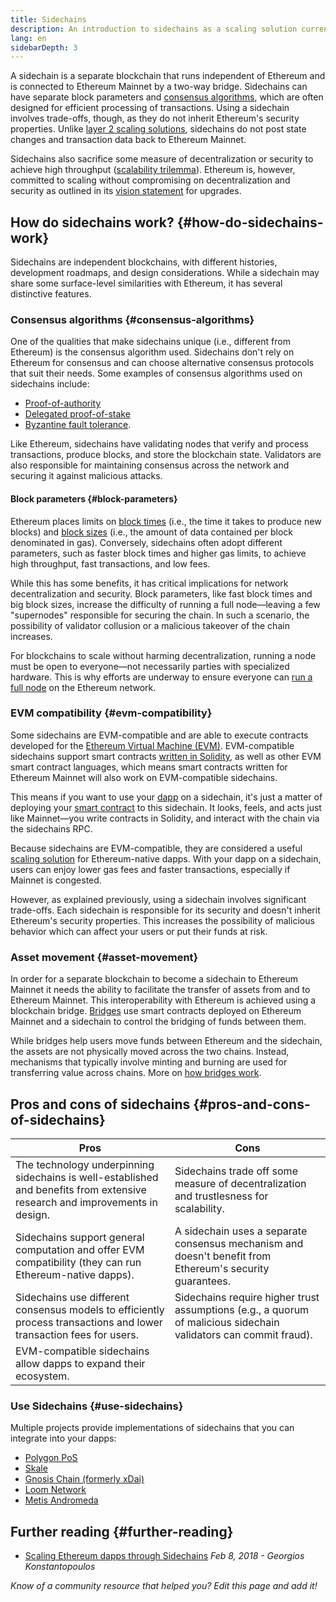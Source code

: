 ```yaml
---
title: Sidechains
description: An introduction to sidechains as a scaling solution currently utilized by the Ethereum community.
lang: en
sidebarDepth: 3
---
```


A sidechain is a separate blockchain that runs independent of Ethereum and is connected to Ethereum Mainnet by a two-way bridge. Sidechains can have separate block parameters and [consensus algorithms](/developers/docs/consensus-mechanisms/), which are often designed for efficient processing of transactions. Using a sidechain involves trade-offs, though, as they do not inherit Ethereum's security properties. Unlike [layer 2 scaling solutions](/layer-2/), sidechains do not post state changes and transaction data back to Ethereum Mainnet.

Sidechains also sacrifice some measure of decentralization or security to achieve high throughput ([scalability trilemma](https://vitalik.ca/general/2021/05/23/scaling.html)). Ethereum is, however, committed to scaling without compromising on decentralization and security as outlined in its [vision statement](/roadmap/vision/) for upgrades.

## How do sidechains work? {#how-do-sidechains-work}

Sidechains are independent blockchains, with different histories, development roadmaps, and design considerations. While a sidechain may share some surface-level similarities with Ethereum, it has several distinctive features.

### Consensus algorithms {#consensus-algorithms}

One of the qualities that make sidechains unique (i.e., different from Ethereum) is the consensus algorithm used. Sidechains don't rely on Ethereum for consensus and can choose alternative consensus protocols that suit their needs. Some examples of consensus algorithms used on sidechains include:

- [Proof-of-authority](https://wikipedia.org/wiki/Proof_of_authority)
- [Delegated proof-of-stake](https://en.bitcoin.it/wiki/Delegated_proof_of_stake)
- [Byzantine fault tolerance](https://decrypt.co/resources/byzantine-fault-tolerance-what-is-it-explained).

Like Ethereum, sidechains have validating nodes that verify and process transactions, produce blocks, and store the blockchain state. Validators are also responsible for maintaining consensus across the network and securing it against malicious attacks.

#### Block parameters {#block-parameters}

Ethereum places limits on [block times](/developers/docs/blocks/#block-time) (i.e., the time it takes to produce new blocks) and [block sizes](/developers/docs/blocks/#block-size) (i.e., the amount of data contained per block denominated in gas). Conversely, sidechains often adopt different parameters, such as faster block times and higher gas limits, to achieve high throughput, fast transactions, and low fees.

While this has some benefits, it has critical implications for network decentralization and security. Block parameters, like fast block times and big block sizes, increase the difficulty of running a full node—leaving a few "supernodes" responsible for securing the chain. In such a scenario, the possibility of validator collusion or a malicious takeover of the chain increases.

For blockchains to scale without harming decentralization, running a node must be open to everyone—not necessarily parties with specialized hardware. This is why efforts are underway to ensure everyone can [run a full node](/developers/docs/nodes-and-clients/#why-should-i-run-an-ethereum-node) on the Ethereum network.

### EVM compatibility {#evm-compatibility}

Some sidechains are EVM-compatible and are able to execute contracts developed for the [Ethereum Virtual Machine (EVM)](/developers/docs/evm/). EVM-compatible sidechains support smart contracts [written in Solidity](/developers/docs/smart-contracts/languages/), as well as other EVM smart contract languages, which means smart contracts written for Ethereum Mainnet will also work on EVM-compatible sidechains.

This means if you want to use your [dapp](/developers/docs/dapps/) on a sidechain, it's just a matter of deploying your [smart contract](/developers/docs/smart-contracts/) to this sidechain. It looks, feels, and acts just like Mainnet—you write contracts in Solidity, and interact with the chain via the sidechains RPC.

Because sidechains are EVM-compatible, they are considered a useful [scaling solution](/developers/docs/scaling/) for Ethereum-native dapps. With your dapp on a sidechain, users can enjoy lower gas fees and faster transactions, especially if Mainnet is congested.

However, as explained previously, using a sidechain involves significant trade-offs. Each sidechain is responsible for its security and doesn't inherit Ethereum's security properties. This increases the possibility of malicious behavior which can affect your users or put their funds at risk.

### Asset movement {#asset-movement}

In order for a separate blockchain to become a sidechain to Ethereum Mainnet it needs the ability to facilitate the transfer of assets from and to Ethereum Mainnet. This interoperability with Ethereum is achieved using a blockchain bridge. [Bridges](/bridges/) use smart contracts deployed on Ethereum Mainnet and a sidechain to control the bridging of funds between them.

While bridges help users move funds between Ethereum and the sidechain, the assets are not physically moved across the two chains. Instead, mechanisms that typically involve minting and burning are used for transferring value across chains. More on [how bridges work](/developers/docs/bridges/#how-do-bridges-work).

## Pros and cons of sidechains {#pros-and-cons-of-sidechains}

| Pros                                                                                                                        | Cons                                                                                                             |
| --------------------------------------------------------------------------------------------------------------------------- | ---------------------------------------------------------------------------------------------------------------- |
| The technology underpinning sidechains is well-established and benefits from extensive research and improvements in design. | Sidechains trade off some measure of decentralization and trustlesness for scalability.                          |
| Sidechains support general computation and offer EVM compatibility (they can run Ethereum-native dapps).                    | A sidechain uses a separate consensus mechanism and doesn't benefit from Ethereum's security guarantees.         |
| Sidechains use different consensus models to efficiently process transactions and lower transaction fees for users.         | Sidechains require higher trust assumptions (e.g., a quorum of malicious sidechain validators can commit fraud). |
| EVM-compatible sidechains allow dapps to expand their ecosystem.                                                            |                                                                                                                  |

### Use Sidechains {#use-sidechains}

Multiple projects provide implementations of sidechains that you can integrate into your dapps:

- [Polygon PoS](https://polygon.technology/solutions/polygon-pos)
- [Skale](https://skale.network/)
- [Gnosis Chain (formerly xDai)](https://www.gnosischain.com/)
- [Loom Network](https://loomx.io/)
- [Metis Andromeda](https://www.metis.io/)

## Further reading {#further-reading}

- [Scaling Ethereum dapps through Sidechains](https://medium.com/loom-network/dappchains-scaling-ethereum-dapps-through-sidechains-f99e51fff447) _Feb 8, 2018 - Georgios Konstantopoulos_

_Know of a community resource that helped you? Edit this page and add it!_
